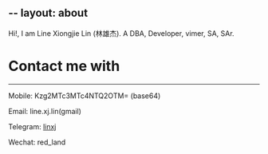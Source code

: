 --
layout: about
---

Hi!, I am Line Xiongjie Lin (林雄杰). A DBA, Developer, vimer, SA, SAr.

# Contact me with
---

Mobile: Kzg2MTc3MTc4NTQ2OTM= (base64)

Email: line.xj.lin(gmail)

Telegram: [linxj](https://telegram.me/linxj)

Wechat: red_land

